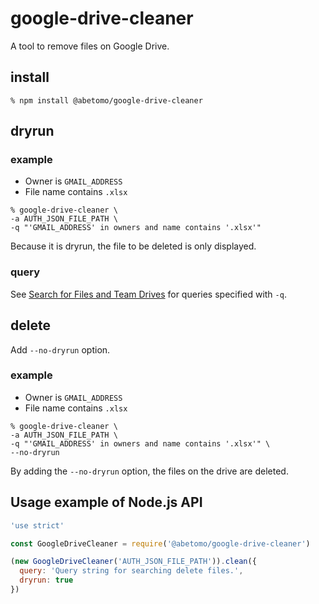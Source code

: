 # google-drive-cleaner
A tool to remove files on Google Drive.

## install
```
% npm install @abetomo/google-drive-cleaner
```

## dryrun
### example
* Owner is `GMAIL_ADDRESS`
* File name contains `.xlsx`

```
% google-drive-cleaner \
-a AUTH_JSON_FILE_PATH \
-q "'GMAIL_ADDRESS' in owners and name contains '.xlsx'"
```

Because it is dryrun, the file to be deleted is only displayed.

### query
See [Search for Files and Team Drives](https://developers.google.com/drive/v3/web/search-parameters) for queries specified with `-q`.


## delete
Add `--no-dryrun` option.

### example
* Owner is `GMAIL_ADDRESS`
* File name contains `.xlsx`

```
% google-drive-cleaner \
-a AUTH_JSON_FILE_PATH \
-q "'GMAIL_ADDRESS' in owners and name contains '.xlsx'" \
--no-dryrun
```

By adding the `--no-dryrun` option, the files on the drive are deleted.

## Usage example of Node.js API
```javascript
'use strict'

const GoogleDriveCleaner = require('@abetomo/google-drive-cleaner')

(new GoogleDriveCleaner('AUTH_JSON_FILE_PATH')).clean({
  query: 'Query string for searching delete files.',
  dryrun: true
})
```
